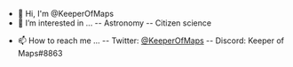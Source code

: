 - 👋 Hi, I'm @KeeperOfMaps
- 👀 I’m interested in ...
-- Astronomy
-- Citizen science
<!--- - 🌱 I’m currently learning ... --->
<!--- - 💞️ I’m looking to collaborate on ... --->
- 📫 How to reach me ...
-- Twitter: [@KeeperOfMaps](https://twitter.com/KeeperOfMaps)
-- Discord: Keeper of Maps#8863

<!---
KeeperOfMaps/KeeperOfMaps is a ✨ special ✨ repository because its `README.md` (this file) appears on your GitHub profile.
You can click the Preview link to take a look at your changes.
--->
